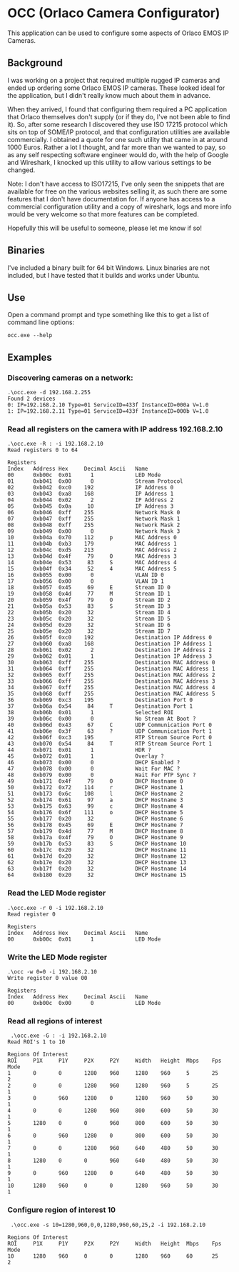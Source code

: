 # OCC (Orlaco Camera Configurator)

This application can be used to configure some aspects of Orlaco EMOS IP Cameras.

## Background

I was working on a project that required multiple rugged IP cameras and
ended up ordering some Orlaco EMOS IP cameras. These looked ideal for the
application, but I didn't really know much about them in advance.

When they arrived, I found that configuring them required a PC application
that Orlaco themselves don't supply (or if they do, I've not been able to find it).
So, after some research I discovered they use ISO 17215 protocol which sits on top
of SOME/IP protocol, and that configuration utilities are available commercially.
I obtained a quote for one such utility that came in at around 1000 Euros.
Rather a lot I thought, and far more than we wanted to pay, so as any self
respecting software engineer would do, with the help of Google and Wireshark,
I knocked up this utility to allow various settings to be changed.

Note: I don't have access to ISO17215, I've only seen the snippets that are
available for free on the various websites selling it, as such there are some
features that I don't have documentation for. If anyone has
access to a commercial configuration utility and a copy of wireshark, logs
and more info would be very welcome so that more features can be completed.

Hopefully this will be useful to someone, please let me know if so!

## Binaries
I've included a binary built for 64 bit Windows. Linux binaries
are not included, but I have tested that it builds and works under Ubuntu.


## Use
Open a command prompt and type something like this to get a list of command line options:
~~~
occ.exe --help
~~~

## Examples

### Discovering cameras on a network:
~~~
.\occ.exe -d 192.168.2.255  
Found 2 devices  
0: IP=192.168.2.10 Type=01 ServiceID=433f InstanceID=000a V=1.0  
1: IP=192.168.2.11 Type=01 ServiceID=433f InstanceID=000b V=1.0  
~~~
### Read all registers on the camera with IP address 192.168.2.10
~~~
.\occ.exe -R : -i 192.168.2.10  
Read registers 0 to 64

Registers  
Index   Address Hex     Decimal Ascii   Name  
00      0xb00c  0x01      1             LED Mode  
01      0xb041  0x00      0             Stream Protocol  
02      0xb042  0xc0    192             IP Address 0  
03      0xb043  0xa8    168             IP Address 1  
04      0xb044  0x02      2             IP Address 2  
05      0xb045  0x0a     10             IP Address 3  
06      0xb046  0xff    255             Network Mask 0  
07      0xb047  0xff    255             Network Mask 1  
08      0xb048  0xff    255             Network Mask 2  
09      0xb049  0x00      0             Network Mask 3  
10      0xb04a  0x70    112     p       MAC Address 0  
11      0xb04b  0xb3    179             MAC Address 1  
12      0xb04c  0xd5    213             MAC Address 2  
13      0xb04d  0x4f     79     O       MAC Address 3  
14      0xb04e  0x53     83     S       MAC Address 4  
15      0xb04f  0x34     52     4       MAC Address 5  
16      0xb055  0x00      0             VLAN ID 0  
17      0xb056  0x00      0             VLAN ID 1  
18      0xb057  0x45     69     E       Stream ID 0  
19      0xb058  0x4d     77     M       Stream ID 1  
20      0xb059  0x4f     79     O       Stream ID 2  
21      0xb05a  0x53     83     S       Stream ID 3  
22      0xb05b  0x20     32             Stream ID 4  
23      0xb05c  0x20     32             Stream ID 5  
24      0xb05d  0x20     32             Stream ID 6  
25      0xb05e  0x20     32             Stream ID 7  
26      0xb05f  0xc0    192             Destination IP Address 0  
27      0xb060  0xa8    168             Destination IP Address 1  
28      0xb061  0x02      2             Destination IP Address 2  
29      0xb062  0x01      1             Destination IP Address 3  
30      0xb063  0xff    255             Destination MAC Address 0  
31      0xb064  0xff    255             Destination MAC Address 1  
32      0xb065  0xff    255             Destination MAC Address 2  
33      0xb066  0xff    255             Destination MAC Address 3  
34      0xb067  0xff    255             Destination MAC Address 4  
35      0xb068  0xff    255             Destination MAC Address 5  
36      0xb069  0xc3    195             Destination Port 0  
37      0xb06a  0x54     84     T       Destination Port 1  
38      0xb06b  0x01      1             Selected ROI  
39      0xb06c  0x00      0             No Stream At Boot ?  
40      0xb06d  0x43     67     C       UDP Communication Port 0  
41      0xb06e  0x3f     63     ?       UDP Communication Port 1  
42      0xb06f  0xc3    195             RTP Stream Source Port 0  
43      0xb070  0x54     84     T       RTP Stream Source Port 1  
44      0xb071  0x01      1             HDR ?  
45      0xb072  0x01      1             Overlay ?  
46      0xb073  0x00      0             DHCP Enabled ?  
47      0xb078  0x00      0             Wait For MAC ?  
48      0xb079  0x00      0             Wait For PTP Sync ?  
49      0xb171  0x4f     79     O       DHCP Hostname 0  
50      0xb172  0x72    114     r       DHCP Hostname 1  
51      0xb173  0x6c    108     l       DHCP Hostname 2  
52      0xb174  0x61     97     a       DHCP Hostname 3  
53      0xb175  0x63     99     c       DHCP Hostname 4  
54      0xb176  0x6f    111     o       DHCP Hostname 5  
55      0xb177  0x20     32             DHCP Hostname 6  
56      0xb178  0x45     69     E       DHCP Hostname 7  
57      0xb179  0x4d     77     M       DHCP Hostname 8  
58      0xb17a  0x4f     79     O       DHCP Hostname 9  
59      0xb17b  0x53     83     S       DHCP Hostname 10  
60      0xb17c  0x20     32             DHCP Hostname 11  
61      0xb17d  0x20     32             DHCP Hostname 12  
62      0xb17e  0x20     32             DHCP Hostname 13  
63      0xb17f  0x20     32             DHCP Hostname 14  
64      0xb180  0x20     32             DHCP Hostname 15
~~~

### Read the LED Mode register
~~~
.\occ.exe -r 0 -i 192.168.2.10  
Read register 0
  
Registers  
Index   Address Hex     Decimal Ascii   Name  
00      0xb00c  0x01      1             LED Mode  
~~~

### Write the LED Mode register

~~~
.\occ -w 0=0 -i 192.168.2.10  
Write register 0 value 00  

Registers  
Index   Address Hex     Decimal Ascii   Name  
00      0xb00c  0x00      0             LED Mode
~~~

### Read all regions of interest
~~~
 .\occ.exe -G : -i 192.168.2.10
Read ROI's 1 to 10  

Regions Of Interest  
ROI     P1X     P1Y     P2X     P2Y     Width   Height  Mbps    Fps     Mode  
1       0       0       1280    960     1280    960     5       25      2  
2       0       0       1280    960     1280    960     5       25      1  
3       0       960     1280    0       1280    960     50      30      1  
4       0       0       1280    960     800     600     50      30      1  
5       1280    0       0       960     800     600     50      30      1  
6       0       960     1280    0       800     600     50      30      1  
7       0       0       1280    960     640     480     50      30      1  
8       1280    0       0       960     640     480     50      30      1  
9       0       960     1280    0       640     480     50      30      1  
10      1280    960     0       0       1280    960     50      30      1  
~~~

### Configure region of interest 10
~~~
 .\occ.exe -s 10=1280,960,0,0,1280,960,60,25,2 -i 192.168.2.10

Regions Of Interest  
ROI     P1X     P1Y     P2X     P2Y     Width   Height  Mbps    Fps     Mode  
10      1280    960     0       0       1280    960     60      25      2  
~~~
